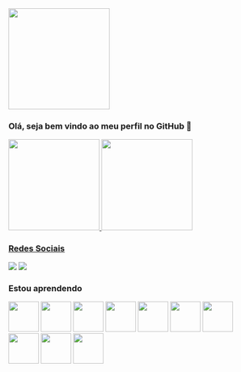 <img src="https://user-images.githubusercontent.com/105893394/175117338-ab16270d-ae84-48c6-bb85-9d42871ccc22.gif" width="200" height="200" align="center"/> 

### Olá, seja bem vindo ao meu perfil no GitHub 👋

<div>
<a href="https://github.com/Dujuniorrr">
<img height="180em" src="https://github-readme-stats.vercel.app/api/top-langs/?username=Dujuniorrr&layout=compact&langs_count=7&theme=dracula"/>
<img height="180em" src="https://github-readme-stats.vercel.app/api?username=Dujuniorrr&show_icons=true&theme=dracula&include_all_commits=true&count_private=true"/>
</div>
 
 ### Redes Sociais
<div>
<a href="https://www.instagram.com/juniorr.fs/" target="_blank"><img src="https://img.shields.io/badge/-Instagram-%23E4405F?style=for-the-badge&logo=instagram&logoColor=white" target="_blank"></a>
<a href="https://www.linkedin.com/in/du-j%C3%BAnior-633897215" target="_blank"><img src="https://img.shields.io/badge/-LinkedIn-%230077B5?style=for-the-badge&logo=linkedin&logoColor=white" target="_blank"></a>   
</div>
 
 ### Estou aprendendo
<div>
<img src="https://cdn.jsdelivr.net/gh/devicons/devicon/icons/java/java-original-wordmark.svg" width="60" height="60" />  <img src="https://cdn.jsdelivr.net/gh/devicons/devicon/icons/python/python-original.svg"  width="60" height="60" /> <img src="https://cdn.jsdelivr.net/gh/devicons/devicon/icons/c/c-original.svg" width="60" height="60" /> <img src="https://cdn.jsdelivr.net/gh/devicons/devicon/icons/html5/html5-original.svg" width="60" height="60"/> <img src="https://cdn.jsdelivr.net/gh/devicons/devicon/icons/css3/css3-original.svg" width="60" height="60" /> <img src="https://cdn.jsdelivr.net/gh/devicons/devicon/icons/bootstrap/bootstrap-original.svg" width="60" height="60" /> <img src="https://cdn.jsdelivr.net/gh/devicons/devicon/icons/mysql/mysql-original.svg" width="60" height="60"/> <img src="https://cdn.jsdelivr.net/gh/devicons/devicon/icons/linux/linux-original.svg" width="60" height="60" /> <img src="https://cdn.jsdelivr.net/gh/devicons/devicon/icons/opencv/opencv-original-wordmark.svg" width="60" height="60" /> <img src="https://cdn.jsdelivr.net/gh/devicons/devicon/icons/django/django-plain.svg" width="60" height="60" />
          
          
          
</div>
 



